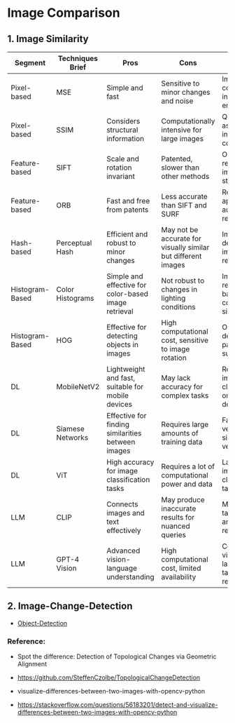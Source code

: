 # Image Comparison


## 1. Image Similarity
| Segment        | Techniques Brief        | Pros                                                                 | Cons                                                                | Use Case                                          | Tools                    |
|----------------|-------------------------|---------------------------------------------------------------------|--------------------------------------------------------------------|--------------------------------------------------|--------------------------|
| Pixel-based    | MSE                     | Simple and fast                                                     | Sensitive to minor changes and noise                               | Image comparison in controlled environments      | OpenCV                   |
| Pixel-based    | SSIM                    | Considers structural information                                    | Computationally intensive for large images                         | Quality assessment in image compression          | scikit-image             |
| Feature-based  | SIFT                    | Scale and rotation invariant                                        | Patented, slower than other methods                                | Object recognition, image stitching              | OpenCV                   |
| Feature-based  | ORB                     | Fast and free from patents                                          | Less accurate than SIFT and SURF                                   | Real-time applications, augmented reality        | OpenCV                   |
| Hash-based     | Perceptual Hash         | Efficient and robust to minor changes                               | May not be accurate for visually similar but different images      | Image deduplication, image retrieval             | ImageHash                |
| Histogram-Based| Color Histograms        | Simple and effective for color-based image retrieval                | Not robust to changes in lighting conditions                       | Image retrieval based on color similarity        | OpenCV                   |
| Histogram-Based| HOG                     | Effective for detecting objects in images                           | High computational cost, sensitive to image rotation               | Object detection, particularly in surveillance   | scikit-image, OpenCV     |
| DL             | MobileNetV2             | Lightweight and fast, suitable for mobile devices                   | May lack accuracy for complex tasks                                | Real-time image classification on mobile devices | TensorFlow, Keras        |
| DL             | Siamese Networks        | Effective for finding similarities between images                   | Requires large amounts of training data                            | Face verification, signature verification        | PyTorch, TensorFlow      |
| DL             | ViT                     | High accuracy for image classification tasks                        | Requires a lot of computational power and data                     | Large-scale image classification tasks           | Hugging Face Transformers|
| LLM            | CLIP                    | Connects images and text effectively                                | May produce inaccurate results for nuanced queries                 | Multimodal tasks, image and text retrieval       | OpenAI, Hugging Face     |
| LLM            | GPT-4 Vision            | Advanced vision-language understanding                              | High computational cost, limited availability                      | Complex vision-language tasks, AI research       | OpenAI                   |


## 2. Image-Change-Detection

- [Object-Detection](https://jingwora.github.io/contents/articles/Object-Detection.html)

### Reference:
- Spot the difference: Detection of Topological Changes via Geometric Alignment
- https://github.com/SteffenCzolbe/TopologicalChangeDetection

- visualize-differences-between-two-images-with-opencv-python
- https://stackoverflow.com/questions/56183201/detect-and-visualize-differences-between-two-images-with-opencv-python
